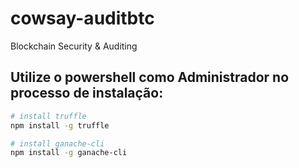 # cowsay-auditbtc
Blockchain Security &amp; Auditing 

## Utilize o powershell como Administrador no processo de instalação:


 ```bash
# install truffle
npm install -g truffle

# install ganache-cli
npm install -g ganache-cli
 ``` 

